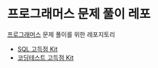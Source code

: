 # 프로그래머스 문제 풀이 레포
[프로그래머스](https://programmers.co.kr/) 문제 풀이를 위한 레포지토리

- [SQL 고득점 Kit](https://school.programmers.co.kr/learn/challenges?tab=sql_practice_kit)
- [코딩테스트 고득점 Kit](https://school.programmers.co.kr/learn/challenges?tab=algorithm_practice_kit)